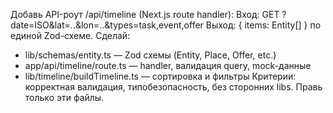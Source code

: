 Добавь API-роут /api/timeline (Next.js route handler):
Вход: GET ?date=ISO&lat=..&lon=..&types=task,event,offer
Выход: { items: Entity[] } по единой Zod-схеме.
Сделай:
- lib/schemas/entity.ts — Zod схемы (Entity, Place, Offer, etc.)
- app/api/timeline/route.ts — handler, валидация query, mock-данные
- lib/timeline/buildTimeline.ts — сортировка и фильтры
Критерии: корректная валидация, типобезопасность, без сторонних libs.
Правь только эти файлы.
